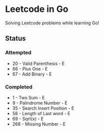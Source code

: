 # Leetcode in Go

Solving Leetcode problems while learning Go!

## Status

### Attempted

- 20 - Valid Parenthesis - E
- 66 - Plus One - E
- 67 - Add Binary - E

### Completed

- 1 - Two Sum - E
- 9 - Palindrome Number - E
- 35 - Search Insert Position - E
- 58 - Length of Last word - E
- 69 - Sqrt(x) - E
- 268 - Missing Number - E
